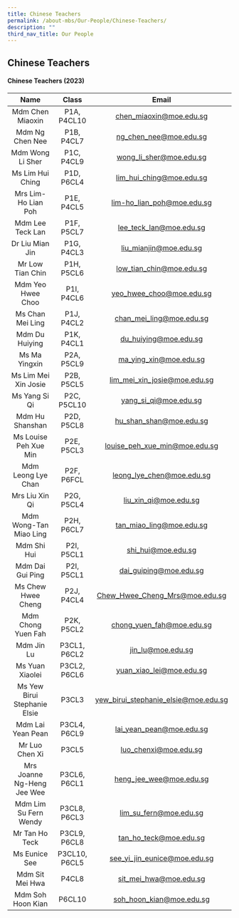 ```yaml
---
title: Chinese Teachers
permalink: /about-mbs/Our-People/Chinese-Teachers/
description: ""
third_nav_title: Our People
---
```

## Chinese Teachers

#### Chinese Teachers (2023)

|            Name             |      Class    |                 Email                |
|:---------------------------:|:-------------:|:------------------------------------:|
| Mdm Chen Miaoxin            | P1A, P4CL10   | chen_miaoxin@moe.edu.sg              |
| Mdm Ng Chen Nee             | P1B, P4CL7    | ng_chen_nee@moe.edu.sg               |
| Mdm Wong Li Sher            | P1C, P4CL9    | wong_li_sher@moe.edu.sg              |
| Ms Lim Hui Ching            | P1D, P6CL4    | lim_hui_ching@moe.edu.sg             |
| Mrs Lim- Ho Lian Poh        | P1E, P4CL5    | lim-ho_lian_poh@moe.edu.sg           |
| Mdm Lee Teck Lan            | P1F, P5CL7    | lee_teck_lan@moe.edu.sg              |
| Dr Liu Mian Jin             | P1G, P4CL3    | liu_mianjin@moe.edu.sg               |
| Mr Low Tian Chin            | P1H, P5CL6    | low_tian_chin@moe.edu.sg             |
| Mdm Yeo Hwee Choo           | P1I, P4CL6    | yeo_hwee_choo@moe.edu.sg             |
| Ms Chan Mei Ling            | P1J, P4CL2    | chan_mei_ling@moe.edu.sg             |
| Mdm Du Huiying              | P1K, P4CL1    | du_huiying@moe.edu.sg                |
| Ms Ma Yingxin               | P2A, P5CL9    | ma_ying_xin@moe.edu.sg               |
| Ms Lim Mei Xin Josie        | P2B, P5CL5    | lim_mei_xin_josie@moe.edu.sg         |
| Ms Yang Si Qi               | P2C, P5CL10   | yang_si_qi@moe.edu.sg                |
| Mdm Hu Shanshan             | P2D, P5CL8    | hu_shan_shan@moe.edu.sg              |
| Ms Louise Peh Xue Min       | P2E, P5CL3    | louise_peh_xue_min@moe.edu.sg        |
| Mdm Leong Lye Chan          | P2F, P6FCL    | leong_lye_chen@moe.edu.sg            |
| Mrs Liu Xin Qi              | P2G, P5CL4    | liu_xin_qi@moe.edu.sg                |
| Mdm Wong-Tan Miao Ling      | P2H, P6CL7    | tan_miao_ling@moe.edu.sg             |
| Mdm Shi Hui                 | P2I, P5CL1    | shi_hui@moe.edu.sg                   |
| Mdm Dai Gui Ping            | P2I, P5CL1    | dai_guiping@moe.edu.sg               |
| Ms Chew Hwee Cheng          | P2J, P4CL4    | Chew_Hwee_Cheng_Mrs@moe.edu.sg       |
| Mdm Chong Yuen Fah          | P2K, P5CL2    | chong_yuen_fah@moe.edu.sg            |
| Mdm Jin Lu                  | P3CL1, P6CL2  | jin_lu@moe.edu.sg              |
| Ms Yuan Xiaolei             | P3CL2, P6CL6  | yuan_xiao_lei@moe.edu.sg             |
| Ms Yew Birui Stephanie Elsie| P3CL3         |  yew_birui_stephanie_elsie@moe.edu.sg              |
| Mdm Lai Yean Pean           | P3CL4, P6CL9  | lai_yean_pean@moe.edu.sg             |
| Mr Luo Chen Xi              | P3CL5         | luo_chenxi@moe.edu.sg                |
| Mrs Joanne Ng-Heng Jee Wee  | P3CL6, P6CL1  | heng_jee_wee@moe.edu.sg              |
| Mdm Lim Su Fern Wendy       | P3CL8, P6CL3  | lim_su_fern@moe.edu.sg               |
| Mr Tan Ho Teck              | P3CL9, P6CL8  | tan_ho_teck@moe.edu.sg               |
| Ms Eunice See               | P3CL10, P6CL5 | see_yi_jin_eunice@moe.edu.sg         |
| Mdm Sit Mei Hwa             | P4CL8         | sit_mei_hwa@moe.edu.sg               |
| Mdm Soh Hoon Kian           | P6CL10        | soh_hoon_kian@moe.edu.sg             |